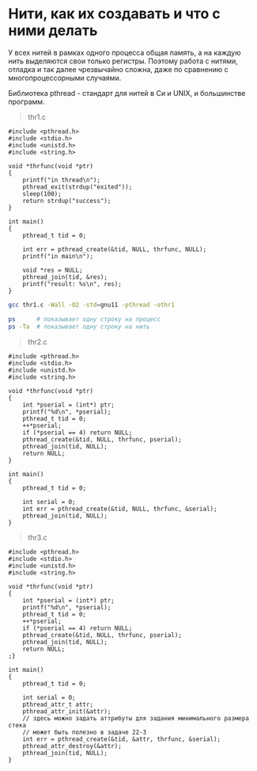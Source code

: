 # Нити, как их создавать и что с ними делать

У всех нитей в рамках одного процесса общая память, а на каждую нить выделяются свои только регистры. Поэтому работа с нитями, отладка и так далее чрезвычайно сложна, даже по сравнению с многопроцессорными случаями.

Библиотека pthread - стандарт для нитей в Си и UNIX, и большинстве программ.

> thr1.c
```с
#include <pthread.h>
#include <stdio.h>
#include <unistd.h>
#include <string.h>

void *thrfunc(void *ptr)
{
    printf("in thread\n");
    pthread_exit(strdup("exited"));
    sleep(100);
    return strdup("success");
}

int main()
{
    pthread_t tid = 0;

    int err = pthread_create(&tid, NULL, thrfunc, NULL);
    printf("in main\n");

    void *res = NULL;
    pthread_join(tid, &res);
    printf("result: %s\n", res);
}
```

```bash
gcc thr1.c -Wall -O2 -std=gnu11 -pthread -othr1
```

```bash
ps      # показывает одну строку на процесс
ps -Ta  # показывает одну строку на нить
```

> thr2.c
```с
#include <pthread.h>
#include <stdio.h>
#include <unistd.h>
#include <string.h>

void *thrfunc(void *ptr)
{
    int *pserial = (int*) ptr;
    printf("%d\n", *pserial);
    pthread_t tid = 0;
    ++*pserial;
    if (*pserial == 4) return NULL;
    pthread_create(&tid, NULL, thrfunc, pserial);
    pthread_join(tid, NULL);
    return NULL;
}

int main()
{
    pthread_t tid = 0;

    int serial = 0;
    int err = pthread_create(&tid, NULL, thrfunc, &serial);
    pthread_join(tid, NULL);
}
```

> thr3.c
```с
#include <pthread.h>
#include <stdio.h>
#include <unistd.h>
#include <string.h>

void *thrfunc(void *ptr)
{
    int *pserial = (int*) ptr;
    printf("%d\n", *pserial);
    pthread_t tid = 0;
    ++*pserial;
    if (*pserial == 4) return NULL;
    pthread_create(&tid, NULL, thrfunc, pserial);
    pthread_join(tid, NULL);
    return NULL;
;}

int main()
{
    pthread_t tid = 0;

    int serial = 0;
    pthread_attr_t attr;
    pthread_attr_init(&attr);
    // здесь можно задать аттрибуты для задания минимального размера стека
    // может быть полезно в задаче 22-3
    int err = pthread_create(&tid, &attr, thrfunc, &serial);
    pthread_attr_destroy(&attr);
    pthread_join(tid, NULL);
}
```